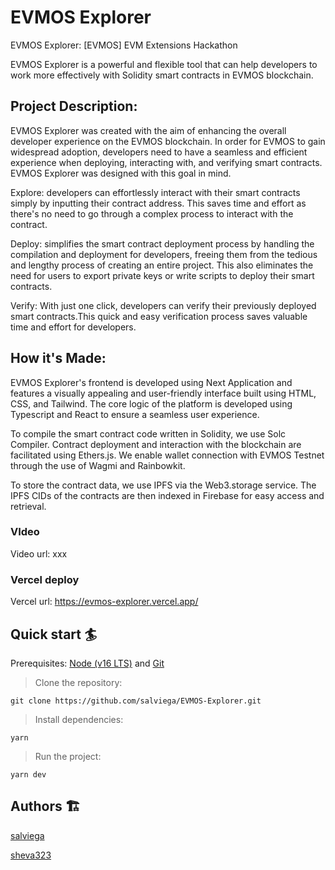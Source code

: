 # EVMOS Explorer

EVMOS Explorer: [EVMOS] EVM Extensions Hackathon

EVMOS Explorer is a powerful and flexible tool that can help developers to work more effectively with Solidity smart contracts in EVMOS blockchain.

## Project Description:

EVMOS Explorer was created with the aim of enhancing the overall developer experience on the EVMOS blockchain. In order for EVMOS to gain widespread adoption, developers need to have a seamless and efficient experience when deploying, interacting with, and verifying smart contracts. EVMOS Explorer was designed with this goal in mind.

Explore: developers can effortlessly interact with their smart contracts simply by inputting their contract address. This saves time and effort as there's no need to go through a complex process to interact with the contract.

Deploy: simplifies the smart contract deployment process by handling the compilation and deployment for developers, freeing them from the tedious and lengthy process of creating an entire project. This also eliminates the need for users to export private keys or write scripts to deploy their smart contracts.

Verify: With just one click, developers can verify their previously deployed smart contracts.This quick and easy verification process saves valuable time and effort for developers.

## How it's Made:

EVMOS Explorer's frontend is developed using Next Application and features a visually appealing and user-friendly interface built using HTML, CSS, and Tailwind. The core logic of the platform is developed using Typescript and React to ensure a seamless user experience.

To compile the smart contract code written in Solidity, we use Solc Compiler. Contract deployment and interaction with the blockchain are facilitated using Ethers.js. We enable wallet connection with EVMOS Testnet through the use of Wagmi and Rainbowkit.

To store the contract data, we use IPFS via the Web3.storage service. The IPFS CIDs of the contracts are then indexed in Firebase for easy access and retrieval.

### VIdeo

Video url: xxx

### Vercel deploy

Vercel url: https://evmos-explorer.vercel.app/

## Quick start 🏄

Prerequisites: [Node (v16 LTS)](https://nodejs.org/en/download/) and [Git](https://git-scm.com/downloads)

> Clone the repository:

```
git clone https://github.com/salviega/EVMOS-Explorer.git
```

> Install dependencies:

```
yarn
```

> Run the project:

```
yarn dev
```

## Authors 🏗

[salviega](https://github.com/salviega)

[sheva323](https://github.com/sheva323)